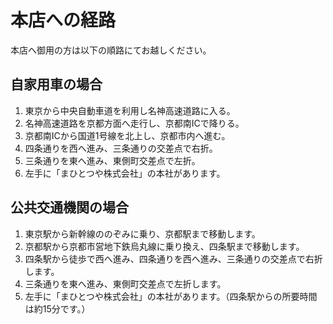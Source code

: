 # 本店への経路
本店へ御用の方は以下の順路にてお越しください。

## 自家用車の場合
1. 東京から中央自動車道を利用し名神高速道路に入る。
1. 名神高速道路を京都方面へ走行し、京都南ICで降りる。
1. 京都南ICから国道1号線を北上し、京都市内へ進む。
1. 四条通りを西へ進み、三条通りの交差点で右折。
1. 三条通りを東へ進み、東側町交差点で左折。
1. 左手に「まひとつや株式会社」の本社があります。

## 公共交通機関の場合
1. 東京駅から新幹線ののぞみに乗り、京都駅まで移動します。
1. 京都駅から京都市営地下鉄烏丸線に乗り換え、四条駅まで移動します。
1. 四条駅から徒歩で西へ進み、四条通りを西へ進み、三条通りの交差点で右折します。
1. 三条通りを東へ進み、東側町交差点で左折します。
1. 左手に「まひとつや株式会社」の本社があります。（四条駅からの所要時間は約15分です。）